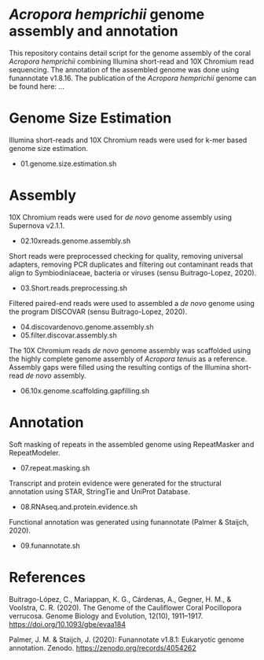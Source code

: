 # *Acropora hemprichii* genome assembly and annotation
This repository contains detail script for the genome assembly of the coral *Acropora hemprichii* combining Illumina short-read and 10X Chromium read sequencing. The annotation of the assembled genome was done using funannotate v1.8.16. The publication of the *Acropora hemprichii* genome can be found here: ...

# Genome Size Estimation
Illumina short-reads and 10X Chromium reads were used for k-mer based genome size estimation.

* 01.genome.size.estimation.sh

# Assembly
10X Chromium reads were used for _de novo_ genome assembly using Supernova v2.1.1.

* 02.10xreads.genome.assembly.sh

Short reads were preprocessed checking for quality, removing universal adapters, removing PCR duplicates and filtering out contaminant reads that align to Symbiodiniaceae, bacteria or viruses (sensu Buitrago-Lopez, 2020). 

* 03.Short.reads.preprocessing.sh

Filtered paired-end reads were used to assembled a _de novo_ genome using the program DISCOVAR (sensu Buitrago-Lopez, 2020). 

* 04.discovardenovo.genome.assembly.sh
* 05.filter.discovar.assembly.sh

The 10X Chromium reads _de novo_ genome assembly was scaffolded using the highly complete genome assembly of _Acropora tenuis_ as a reference. Assembly gaps were filled using the resulting contigs of the Illumina short-read _de novo_ assembly.

* 06.10x.genome.scaffolding.gapfilling.sh

# Annotation

Soft masking of repeats in the assembled genome using RepeatMasker and RepeatModeler.

* 07.repeat.masking.sh

Transcript and protein evidence were generated for the structural annotation using STAR, StringTie and UniProt Database.

* 08.RNAseq.and.protein.evidence.sh

Functional annotation was generated using funannotate (Palmer & Staijch, 2020). 

* 09.funannotate.sh

# References

Buitrago-López, C., Mariappan, K. G., Cárdenas, A., Gegner, H. M., & Voolstra, C. R. (2020). The Genome of the Cauliflower Coral Pocillopora verrucosa. Genome Biology and Evolution, 12(10), 1911–1917. https://doi.org/10.1093/gbe/evaa184

Palmer, J. M. & Staijch, J. (2020): Funannotate v1.8.1: Eukaryotic genome annotation. Zenodo. https://zenodo.org/records/4054262
